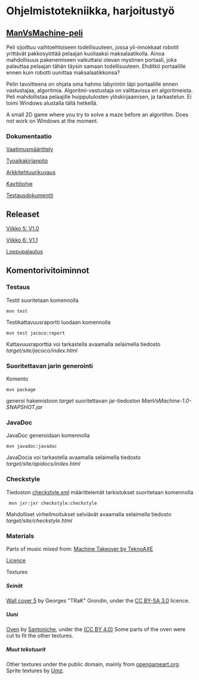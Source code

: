 # Ohjelmistotekniikka, harjoitustyö
## [ManVsMachine-peli](https://github.com/LauriTahvanainen/ot-harjoitustyo/tree/master/ManVsMachine) 
Peli sijoittuu vaihtoehtoiseen todellisuuteen, jossa yli-innokkaat robotit yrittävät pakkosyöttää pelaajan kuoliaaksi maksalaatikolla. Ainoa mahdollisuus pakenemiseen vaikuttaisi olevan mystinen portaali, joka palauttaa pelaajan tähän täysin samaan todellisuuteen. Ehditkö portaalille ennen kuin robotti uunittaa maksalaatikkonsa?

Pelin tavoitteena on ohjata oma hahmo labyrintin läpi portaalille ennen vastustajaa, algoritmia. Algoritmi-vastustaja on valittavissa eri algoritmeista. Peli mahdollistaa pelaajille huipputulosten ylöskirjaamisen, ja tarkastelun. Ei toimi Windows alustalla tällä hetkellä.

A small 2D game where you try to solve a maze before an algortihm. Does not work on Windows at the moment.

### Dokumentaatio
[Vaatimusmäärittely](https://github.com/LauriTahvanainen/ot-harjoitustyo/blob/master/ManVsMachine/dokumentaatio/vaatimusmaarittely.md)

[Tyoaikakirjanpito](https://github.com/LauriTahvanainen/ot-harjoitustyo/blob/master/ManVsMachine/dokumentaatio/tyoaikakirjanpito.md)

[Arkkitehtuurikuvaus](https://github.com/LauriTahvanainen/ot-harjoitustyo/blob/master/ManVsMachine/dokumentaatio/arkkitehtuuri.md)

[Kayttöohje](https://github.com/LauriTahvanainen/ot-harjoitustyo/blob/master/ManVsMachine/dokumentaatio/kayttoohje.md)

[Testausdokumentti](https://github.com/LauriTahvanainen/ot-harjoitustyo/blob/master/ManVsMachine/dokumentaatio/testaus.md)

## Releaset
[Viikko 5: V1.0](https://github.com/LauriTahvanainen/ot-harjoitustyo/releases/tag/viikko5) 

[Viikko 6: V1.1](https://github.com/LauriTahvanainen/ot-harjoitustyo/releases/tag/viikko6)

[Loppupalautus](https://github.com/LauriTahvanainen/ot-harjoitustyo/releases/tag/loppupalautus)

## Komentorivitoiminnot

### Testaus

Testit suoritetaan komennolla

```
mvn test
```

Testikattavuusraportti luodaan komennolla

```
mvn test jacoco:report
```

Kattavuusraporttia voi tarkastella avaamalla selaimella tiedosto _target/site/jacoco/index.html_

### Suoritettavan jarin generointi

Komento

```
mvn package
```

generoi hakemistoon _target_ suoritettavan jar-tiedoston _ManVsMachine-1.0-SNAPSHOT.jar_

### JavaDoc

JavaDoc generoidaan komennolla

```
mvn javadoc:javadoc
```

JavaDocia voi tarkastella avaamalla selaimella tiedosto _target/site/apidocs/index.html_

### Checkstyle

Tiedoston [checkstyle.xml](https://github.com/LauriTahvanainen/ot-harjoitustyo/blob/master/ManVsMachine/checkstyle.xml) määrittelemät tarkistukset suoritetaan komennolla

```
 mvn jxr:jxr checkstyle:checkstyle
```

Mahdolliset virheilmoitukset selviävät avaamalla selaimella tiedosto _target/site/checkstyle.html_

### Materials
Parts of music mixed from: 
[Machine Takeover by TeknoAXE](https://www.youtube.com/watch?v=pyYZQOy082o)

[Licence](https://github.com/LauriTahvanainen/ot-harjoitustyo/blob/master/ManVsMachine/dokumentaatio/kuvat/TeknoAxeLicence.pdf)

Textures
##### Seinät
[Wall cover 5](https://opengameart.org/content/wall-cover-5) by Georges "TRaK" Grondin, under the [CC BY-SA 3.0](https://creativecommons.org/licenses/by-sa/3.0/) licence. 

##### Uuni
[Oven](https://opengameart.org/content/oven) by [Santoniche](https://opengameart.org/users/santoniche), under the [(CC BY 4.0)](https://creativecommons.org/licenses/by/4.0/) Some parts of the oven were cut to fit the other textures.

##### Muut tekstuurit
Other textures under the public domain, mainly from [opengameart.org](https://opengameart.org/). Sprite textures by [Umz](https://opengameart.org/users/umz).

